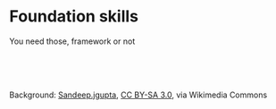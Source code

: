 # Foundation skills

You need those, framework or not

<br /><br /><br />

<p class="r-fit-text">Background: <a href="https://commons.wikimedia.org/wiki/File:Elementary_School.jpg">Sandeep.jgupta</a>, <a href="https://creativecommons.org/licenses/by-sa/3.0">CC BY-SA 3.0</a>, via Wikimedia Commons</p>
